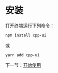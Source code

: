# 安装

打开终端运行下列命令：

```
npm install cpp-ui
```

或

```
yarn add cpp-ui
```

下一节：[开始使用](#/doc/get-started)